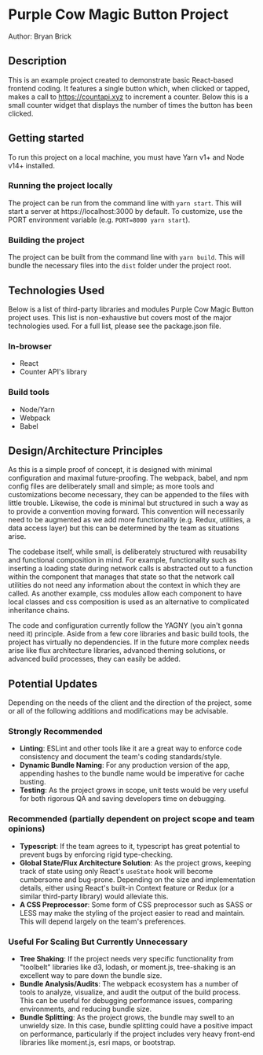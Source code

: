 # Purple Cow Magic Button Project
Author: Bryan Brick

## Description
This is an example project created to demonstrate basic React-based frontend coding. It features a single button which, when clicked or tapped, makes a call to https://countapi.xyz to increment a counter. Below this is a small counter widget that displays the number of times the button has been clicked.

## Getting started
To run this project on a local machine, you must have Yarn v1+ and Node v14+ installed. 
### Running the project locally
The project can be run from the command line with `yarn start`. This will start a server at https://localhost:3000 by default. To customize, use the PORT environment variable (e.g. `PORT=8000 yarn start`).
### Building the project
The project can be built from the command line with `yarn build`. This will bundle the necessary files into the `dist` folder under the project root.

## Technologies Used
Below is a list of third-party libraries and modules Purple Cow Magic Button project uses. This list is non-exhaustive but covers most of the major technologies used. For a full list, please see the package.json file.
### In-browser
- React
- Counter API's library
### Build tools
- Node/Yarn
- Webpack
- Babel

## Design/Architecture Principles
As this is a simple proof of concept, it is designed with minimal configuration and maximal future-proofing. The webpack, babel, and npm config files are deliberately small and simple; as more tools and customizations become necessary, they can be appended to the files with little trouble. Likewise, the code is minimal but structured in such a way as to provide a convention moving forward. This convention will necessarily need to be augmented as we add more functionality (e.g. Redux, utilities, a data access layer) but this can be determined by the team as situations arise.

The codebase itself, while small, is deliberately structured with reusability and functional composition in mind. For example, functionality such as inserting a loading state during network calls is abstracted out to a function within the component that manages that state so that the network call utilities do not need any information about the context in which they are called. As another example, css modules allow each component to have local classes and css composition is used as an alternative to complicated inheritance chains.

The code and configuration currently follow the YAGNY (you ain't gonna need it) principle. Aside from a few core libraries and basic build tools, the project has virtually no dependencies. If in the future more complex needs arise like flux architecture libraries, advanced theming solutions, or advanced build processes, they can easily be added.

## Potential Updates
Depending on the needs of the client and the direction of the project, some or all of the following additions and modifications may be advisable.
### Strongly Recommended
- **Linting**:
ESLint and other tools like it are a great way to enforce code consistency and document the team's coding standards/style.
- **Dynamic Bundle Naming**:
For any production version of the app, appending hashes to the bundle name would be imperative for cache busting.
- **Testing**:
As the project grows in scope, unit tests would be very useful for both rigorous QA and saving developers time on debugging.

### Recommended (partially dependent on project scope and team opinions)
- **Typescript**:
If the team agrees to it, typescript has great potential to prevent bugs by enforcing rigid type-checking.
- **Global State/Flux Architecture Solution**:
As the project grows, keeping track of state using only React's `useState` hook will become cumbersome and bug-prone. Depending on the size and implementation details, either using React's built-in Context feature or Redux (or a similar third-party library) would alleviate this.
- **A CSS Preprocessor**:
Some form of CSS preprocessor such as SASS or LESS may make the styling of the project easier to read and maintain. This will depend largely on the team's preferences.

### Useful For Scaling But Currently Unnecessary
- **Tree Shaking**:
If the project needs very specific functionality from "toolbelt" libraries like d3, lodash, or moment.js, tree-shaking is an excellent way to pare down the bundle size.
- **Bundle Analysis/Audits**:
The webpack ecosystem has a number of tools to analyze, visualize, and audit the output of the build process. This can be useful for debugging performance issues, comparing environments, and reducing bundle size.
- **Bundle Splitting**:
As the project grows, the bundle may swell to an unwieldy size. In this case, bundle splitting could have a positive impact on performance, particularly if the project includes very heavy front-end libraries like moment.js, esri maps, or bootstrap.

